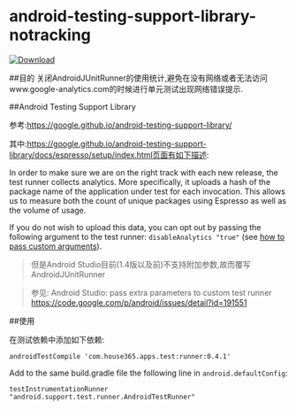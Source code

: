 # android-testing-support-library-notracking


[ ![Download](https://api.bintray.com/packages/zhangzhenli/android-tools/com.house365.apps.test.Runner/images/download.svg) ](https://bintray.com/zhangzhenli/android-tools/com.house365.apps.test.Runner/_latestVersion)


##目的
关闭AndroidJUnitRunner的使用统计,避免在没有网络或者无法访问www.google-analytics.com的时候进行单元测试出现网络错误提示.
 

##Android Testing Support Library
 
 参考:https://google.github.io/android-testing-support-library/
 
 其中:https://google.github.io/android-testing-support-library/docs/espresso/setup/index.html页面有如下描述:

 In order to make sure we are on the right track with each new release, the test runner collects analytics. More specifically, it uploads a hash of the package name of the application under test for each invocation. This allows us to measure both the count of unique packages using Espresso as well as the volume of usage.

If you do not wish to upload this data, you can opt out by passing the following argument to the test runner: `disableAnalytics "true"` (see [how to pass custom arguments](https://github.com/googlesamples/android-testing-templates/tree/master/AndroidTestingBlueprint#custom-gradle-command-line-arguments)).

 >但是Android Studio目前(1.4版以及前)不支持附加参数,故而覆写AndroidJUnitRunner
 
 >参见:
 >Android Studio: pass extra parameters to custom test runner
 >https://code.google.com/p/android/issues/detail?id=191551


##使用

在测试依赖中添加如下依赖:

    androidTestCompile 'com.house365.apps.test:runner:0.4.1'

Add to the same build.gradle file the following line in `android.defaultConfig`:

    testInstrumentationRunner "android.support.test.runner.AndroidTestRunner"
